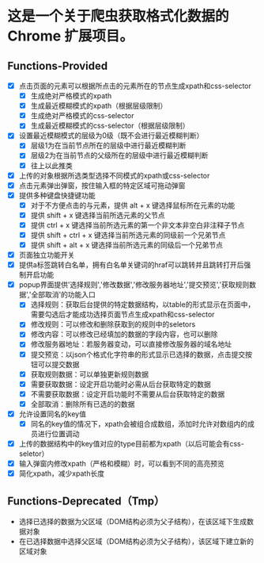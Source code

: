 # 这是一个关于爬虫获取格式化数据的 Chrome 扩展项目。

## Functions-Provided

- [x] 点击页面的元素可以根据所点击的元素所在的节点生成xpath和css-selector
  - [x] 生成绝对严格模式的xpath
  - [x] 生成最近模糊模式的xpath（根据层级限制）
  - [x] 生成绝对严格模式的css-selector
  - [x] 生成最近模糊模式的css-selector（根据层级限制）
- [x] 设置最近模糊模式的层级为0级（既不会进行最近模糊判断）
  - [x] 层级1为在当前节点所在的层级中进行最近模糊判断
  - [x] 层级2为在当前节点的父级所在的层级中进行最近模糊判断
  - [x] 往上以此推类
- [x] 上传的对象根据所选类型选择不同模式的xpath或css-selector
- [x] 点击元素弹出弹窗，按住输入框的特定区域可拖动弹窗
- [x] 提供多种键盘快捷键功能
  - [x] 对于不方便点击的与元素，提供 alt + x 键选择鼠标所在元素的功能
  - [x] 提供 shift + x 键选择当前所选元素的父节点
  - [x] 提供 ctrl + x 键选择当前所选元素的第一个非文本非空白非注释子节点
  - [x] 提供 shift + ctrl + x 键选择当前所选元素的同级前一个兄弟节点
  - [x] 提供 shift + alt + x 键选择当前所选元素的同级后一个兄弟节点
- [x] 页面独立功能开关
- [x] 提供a标签跳转白名单，拥有白名单关键词的hraf可以跳转并且跳转打开后强制开启功能
- [x] popup界面提供'选择规则','修改数据','修改服务器地址','提交预览','获取规则数据','全部取消'的功能入口
  - [x] 选择规则：获取后台提供的特定数据结构，以table的形式显示在页面中，需要勾选后才能成功选择页面节点生成xpath和css-selector
  - [x] 修改规则：可以修改和删除获取到的规则中的seletors
  - [x] 修改内容：可以修改已经填加的数据的字段内容，也可以删除
  - [x] 修改服务器地址：若服务器变动，可以直接修改服务器的域名地址
  - [x] 提交预览：以json个格式化字符串的形式显示已选择的数据，点击提交按钮可以提交数据
  - [x] 获取规则数据：可以单独更新规则数据
  - [x] 需要获取数据：设定开启功能时必需从后台获取特定的数据
  - [x] 不需要获取数据：设定开启功能时不需要从后台获取特定的数据
  - [x] 全部取消：删除所有已选的的数据
- [x] 允许设置同名的key值
  - [x] 同名的key值的情况下，xpath会被组合成数组，添加时允许对数组内的成员进行位置调动
- [x] 上传的数据结构中的key值对应的type目前都为xpath（以后可能会有css-seletor）
- [x] 输入弹窗内修改xpath（严格和模糊）时，可以看到不同的高亮预览
- [x] 简化xpath，减少xpath长度

## Functions-Deprecated（Tmp）

- 选择已选择的数据为父区域（DOM结构必须为父子结构），在该区域下生成数据对象
- 在已选择数据中选择父区域（DOM结构必须为父子结构），该区域下建立新的区域对象